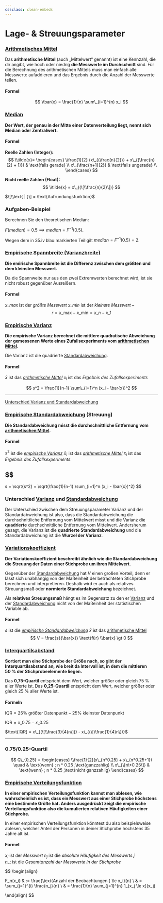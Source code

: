 ```yaml
---
cssclass: clean-embeds
---
```


# Lage- & Streuungsparameter

### [Arithmetisches Mittel](Statistik/Arithmetisches%20Mittel.md)

Das **arithmetische Mittel** (auch „Mittelwert“ genannt) ist eine Kennzahl, die dir angibt, wie hoch oder niedrig **die Messwerte im Durchschnitt** sind. Für die Berechnung des arithmetischen Mittels muss man einfach alle Messwerte aufaddieren und das Ergebnis durch die Anzahl der Messwerte teilen.

#### Formel

$$
\\bar{x} = \frac{1}{n} \sum\_{i=1}^{n} x_i
$$

### [Median](Statistik/Median.md)

**Der Wert, der genau in der Mitte einer Datenverteilung liegt, nennt sich Median oder Zentralwert.**

#### Formel

**Reelle Zahlen (Integer):**
$$
\\tilde{x}= \begin{cases}
\\frac{1}{2} (x\_{(\frac{n}{2})} + x\_{(\frac{n}{2} + 1)}) & \text{falls gerade} \\
x\_{\frac{n+1}{2}} & \text{falls ungerade} \\
\\end{cases}
$$

**Nicht reelle Zahlen (Float):**
$$
\\tilde{x} = x\_{(\[\\frac{n}{2}\])}
$$

$\[\\text{ | }\] = \text{Aufrundungsfunktion}$ 

### Aufgaben-Beispiel

Berechnen Sie den theoretischen Median:

$F (median) = 0.5 \implies median = F^{−1}(0.5)$. 

Wegen dem in 35.iv blau markierten Teil gilt 
$median = F^{−1}(0.5) = 2$.

### [Empirische Spannbreite (Varianzbreite)](Statistik/Empirische%20Spannbreite%20%28Varianzbreite%29.md)

**Die emirische Spannbreite ist die Differenz zwischen dem größten und dem kleinsten Messwert.**

Da die Spannweite nur aus den zwei Extremwerten berechnet wird, ist sie nicht robust gegenüber Ausreißern.

#### Formel

$x\_{max}$ ist der *größte Messwert*
$x\_{min}$ ist der *kleinste Messwert*
–
$$
r = x\_{\text{max}} - x\_{\text{min}} = x\_{n} - x\_{1}
$$

### [Empirische Varianz](Statistik/Empirische%20Varianz.md)

**Die empirische Varianz berechnet die mittlere quadratische Abweichung der gemessenen Werte eines Zufallsexperiments vom [arithmetischen Mittel](Statistik/Arithmetisches%20Mittel.md).**

Die Varianz ist die quadrierte [Standardabweichung](Statistik/Empirische%20Standardabweichung.md).

#### Formel

$\bar{x}$ ist das *[arithmetische Mittel](Statistik/Arithmetisches%20Mittel.md)*
$x_i$ ist das *Ergebnis des Zufallsexperiments*

$$
s^2 = \frac{1}{n-1} \sum\_{i=1}^n (x_i - \bar{x})^2
$$

---

[Unterschied Varianz und Standardabweichung](Statistik/Empirische%20Standardabweichung.md#unterschied-empirische-varianz-varianz-und-empirische-standardabweichung-standardabweichung)

### [Empirische Standardabweichung](Statistik/Empirische%20Standardabweichung.md) (Streuung)

**Die Standardabweichung misst die durchschnittliche Entfernung vom [arithmetischen Mittel](Statistik/Arithmetisches%20Mittel.md).**

#### Formel

$s^2$ ist die *[empirische Varianz](Statistik/Empirische%20Varianz.md)*
$\bar{x};$ ist das *[arithmetische Mittel](Statistik/Arithmetisches%20Mittel.md)*
$x_i$ ist das *Ergebnis des Zufallsexperiments*

## $$
s = \sqrt{s^2} = \sqrt{\frac{1}{n-1} \sum\_{i=1}^n (x_i - \bar{x})^2}
$$

### Unterschied [Varianz](Statistik/Empirische%20Varianz.md) und [Standardabweichung](Statistik/Empirische%20Standardabweichung.md)

Der Unterschied zwischen dem Streuungsparameter Varianz und der Standardabweichung ist also, dass die Standardabweichung die durchschnittliche Entfernung vom Mittelwert misst und die Varianz die **quadrierte** durchschnittliche Entfernung vom Mittelwert. Andersherum gesagt, die Varianz ist die **quadrierte Standardabweichung** und die Standardabweichung ist die **Wurzel der Varianz**.

### [Variationskoeffizient](Statistik/Variationskoeffizient.md)

**Der Variationskoeffizient beschreibt ähnlich wie die Standardabweichung die Streuung der Daten einer Stichprobe um ihren Mittelwert.**

Gegenüber der [Standardabweichung](Statistik/Empirische%20Standardabweichung.md) hat $V$ einen großen Vorteil, denn er lässt sich unabhängig von der Maßeinheit der betrachteten Stichprobe berechnen und interpretieren. Deshalb wird er auch als relatives Streuungsmaß oder **normierte Standardabweichung** bezeichnet.

Als **relatives Streuungsmaß** hängt es im Gegensatz zu den er [Varianz](Statistik/Empirische%20Varianz.md) und der [Standardabweichung](Statistik/Empirische%20Standardabweichung.md) nicht von der Maßeinheit der statistischen Variable ab.

#### Formel

$s$ ist die *[empirische Standardabweichung](Statistik/Empirische%20Standardabweichung.md)*
$\bar{x}$ ist das [arithmetische Mittel](Statistik/Arithmetisches%20Mittel.md)
$$
V = \frac{s}{\bar{x}}   
\\text{für}   
\\bar{x} \gt 0
$$

### [Interquartilsabstand](Statistik/Interquartilsabstand.md)

**Sortiert man eine Stichprobe der Größe nach, so gibt der Interquartilsabstand an, wie breit da Intervall ist, in dem die mittleren 50 % der Stichprobeelemente liegen.**

Das **0,75-Quartil** entspricht dem Wert, welcher größer oder gleich 75 % aller Werte ist.
Das **0,25-Quartil** entspricht dem Wert, welcher größer oder gleich 25 % aller Werte ist.

#### Formeln

$\text{IQR} = \text{25% größter Datenpunkt} - \text{25% kleinster Datenpunkt}$

$\text{IQR} = x\_{0.75} - x\_{0.25}$

$\text{IQR} = x\_{(\[\\frac{3}{4}n\])} - x\_{(\[\\frac{1}{4}n\])}$

---

### 0.75/0.25-Quartil

$$
Q\_{0,25} = \begin{cases}
\\frac{1}{2}(x\_{n*0.25} + x\_{n*0.25+1}) \quad & \text{wenn} ; n * 0.25 ;\text{ganzzahlig} \\
x\_{\[n\*0.25\]} & \text{wenn} ; n * 0.25 ;\text{nicht ganzzahlig}
\\end{cases}
$$

### [Empirische Verteilungsfunktion](Statistik/Empirische%20Verteilungsfunktion.md)

**In einer empirischen Verteilungsfunktion kannst man ablesen, wie wahrscheinlich es ist, dass ein Messwert aus einer Stichprobe höchstens eine bestimmte Größe hat. Anders ausgedrückt zeigt die empirische Verteilungsfunktion also die kumulierten relativen Häufigkeiten einer Stichprobe.**

In einer empirischen Verteilungsfunktion könntest du also beispielsweise ablesen, welcher Anteil der Personen in deiner Stichprobe höchstens 35 Jahre alt ist.

#### Formel

$x_i$ ist der *Messwert*
$n_j$ ist die *absolute Häufigkeit des Messwerts $j$*  
$n\_{\text{;}}$ ist die *Gesamtanzahl der Messwerte in der Stichprobe*

$$
\\begin{align}

F_n(x_i)  & := \frac{\text{Anzahl der Beobachtungen } \le x_i}{n} \\
& = \sum\_{j=1}^{i} \frac{n_j}{n} \\
& = \frac{1}{n} \sum\_{j=1}^{n} 1\_{x_j \le x}(x_j)

\\end{align}
$$
